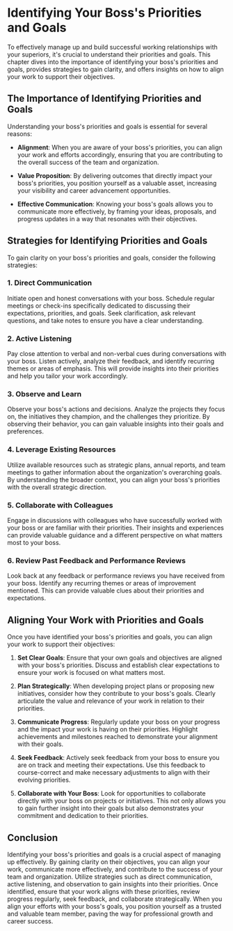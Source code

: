 Identifying Your Boss's Priorities and Goals
=======================================================

To effectively manage up and build successful working relationships with your superiors, it's crucial to understand their priorities and goals. This chapter dives into the importance of identifying your boss's priorities and goals, provides strategies to gain clarity, and offers insights on how to align your work to support their objectives.

The Importance of Identifying Priorities and Goals
--------------------------------------------------

Understanding your boss's priorities and goals is essential for several reasons:

* **Alignment**: When you are aware of your boss's priorities, you can align your work and efforts accordingly, ensuring that you are contributing to the overall success of the team and organization.

* **Value Proposition**: By delivering outcomes that directly impact your boss's priorities, you position yourself as a valuable asset, increasing your visibility and career advancement opportunities.

* **Effective Communication**: Knowing your boss's goals allows you to communicate more effectively, by framing your ideas, proposals, and progress updates in a way that resonates with their objectives.

Strategies for Identifying Priorities and Goals
-----------------------------------------------

To gain clarity on your boss's priorities and goals, consider the following strategies:

### 1. **Direct Communication**

Initiate open and honest conversations with your boss. Schedule regular meetings or check-ins specifically dedicated to discussing their expectations, priorities, and goals. Seek clarification, ask relevant questions, and take notes to ensure you have a clear understanding.

### 2. **Active Listening**

Pay close attention to verbal and non-verbal cues during conversations with your boss. Listen actively, analyze their feedback, and identify recurring themes or areas of emphasis. This will provide insights into their priorities and help you tailor your work accordingly.

### 3. **Observe and Learn**

Observe your boss's actions and decisions. Analyze the projects they focus on, the initiatives they champion, and the challenges they prioritize. By observing their behavior, you can gain valuable insights into their goals and preferences.

### 4. **Leverage Existing Resources**

Utilize available resources such as strategic plans, annual reports, and team meetings to gather information about the organization's overarching goals. By understanding the broader context, you can align your boss's priorities with the overall strategic direction.

### 5. **Collaborate with Colleagues**

Engage in discussions with colleagues who have successfully worked with your boss or are familiar with their priorities. Their insights and experiences can provide valuable guidance and a different perspective on what matters most to your boss.

### 6. **Review Past Feedback and Performance Reviews**

Look back at any feedback or performance reviews you have received from your boss. Identify any recurring themes or areas of improvement mentioned. This can provide valuable clues about their priorities and expectations.

Aligning Your Work with Priorities and Goals
--------------------------------------------

Once you have identified your boss's priorities and goals, you can align your work to support their objectives:

1. **Set Clear Goals**: Ensure that your own goals and objectives are aligned with your boss's priorities. Discuss and establish clear expectations to ensure your work is focused on what matters most.

2. **Plan Strategically**: When developing project plans or proposing new initiatives, consider how they contribute to your boss's goals. Clearly articulate the value and relevance of your work in relation to their priorities.

3. **Communicate Progress**: Regularly update your boss on your progress and the impact your work is having on their priorities. Highlight achievements and milestones reached to demonstrate your alignment with their goals.

4. **Seek Feedback**: Actively seek feedback from your boss to ensure you are on track and meeting their expectations. Use this feedback to course-correct and make necessary adjustments to align with their evolving priorities.

5. **Collaborate with Your Boss**: Look for opportunities to collaborate directly with your boss on projects or initiatives. This not only allows you to gain further insight into their goals but also demonstrates your commitment and dedication to their priorities.

Conclusion
----------

Identifying your boss's priorities and goals is a crucial aspect of managing up effectively. By gaining clarity on their objectives, you can align your work, communicate more effectively, and contribute to the success of your team and organization. Utilize strategies such as direct communication, active listening, and observation to gain insights into their priorities. Once identified, ensure that your work aligns with these priorities, review progress regularly, seek feedback, and collaborate strategically. When you align your efforts with your boss's goals, you position yourself as a trusted and valuable team member, paving the way for professional growth and career success.
